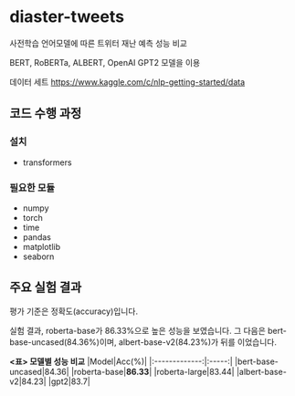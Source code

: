 # diaster-tweets

사전학습 언어모델에 따른 트위터 재난 예측 성능 비교

BERT, RoBERTa, ALBERT, OpenAI GPT2 모델을 이용

데이터 세트  https://www.kaggle.com/c/nlp-getting-started/data

## 코드 수행 과정

### 설치
* transformers

### 필요한 모듈

* numpy
* torch
* time
* pandas
* matplotlib
* seaborn

## 주요 실험 결과

평가 기준은 정확도(accuracy)입니다.


실험 결과, roberta-base가 86.33%으로 높은 성능을 보였습니다. 그 다음은 bert-base-uncased(84.36%)이며, albert-base-v2(84.23%)가 뒤를 이었습니다.

**<표> 모델별 성능 비교**
|Model|Acc(%)|
|:-------------:|:-----:|
|bert-base-uncased|84.36|
|roberta-base|**86.33**|
|roberta-large|83.44|
|albert-base-v2|84.23|
|gpt2|83.7|

